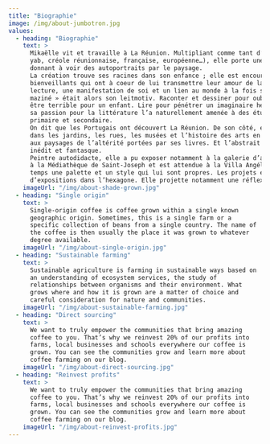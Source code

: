 ```yaml
---
title: "Biographie"
image: /img/about-jumbotron.jpg
values:
  - heading: "Biographie"
    text: >
      Mikaëlle vit et travaille à La Réunion. Multipliant comme tant d’autres les chapeaux (mère, fille,
      yab, créole réunionnaise, française, européenne…), elle porte une histoire ainsi « tressée »,
      donnant à voir des autoportraits par le paysage.
      La création trouve ses racines dans son enfance ; elle est encouragée par des grands-parents
      bienveillants qui ont à coeur de lui transmettre leur amour de la nature. Le dessin devient, avec la
      lecture, une manifestation de soi et un lien au monde à la fois silencieux et expressif. « Atand ma
      maziné » était alors son leitmotiv. Raconter et dessiner pour oublier que parfois le monde peut
      être terrible pour un enfant. Lire pour pénétrer un imaginaire hétéroclite et fantastique. Et puisque lire revient à lier et à transmettre,
      sa passion pour la littérature l’a naturellement amenée à des études de Lettres Modernes, puis à une carrière dans l’enseignement
      primaire et secondaire.
      On dit que les Portugais ont découvert La Réunion. De son côté, elle a, bien plus tard, découvert le Portugal et l’Espagne, plongé
      dans les jardins, les rues, les musées et l’histoire des arts en un cheminement bleu pavé d’azulejos, elle a relié la réalité aux images,
      aux paysages de l’altérité portées par ses livres. Et l’abstrait est devenu la fenêtre ouverte sur l’imaginaire, un espace de liberté
      inédit et fantasque.
      Peintre autodidacte, elle a pu exposer notamment à la galerie d’art La Gare à St Pierre, à la villa Zendémik 5*, à Sainte Suzanne ou
      à la Médiathèque de Saint-Joseph et est attendue à la Villa Angélique**** au mois de juillet. Elle a fait le choix d’élaborer avec le
      temps une palette et un style qui lui sont propres. Les projets émergent, notamment celui et de collaborations artistiques et
      d’expositions dans l’hexagone. Elle projette notamment une réflexion sur notre rapport au temps et la consommation de masse.
    imageUrl: "/img/about-shade-grown.jpg"
  - heading: "Single origin"
    text: >
      Single-origin coffee is coffee grown within a single known
      geographic origin. Sometimes, this is a single farm or a
      specific collection of beans from a single country. The name of
      the coffee is then usually the place it was grown to whatever
      degree available.
    imageUrl: "/img/about-single-origin.jpg"
  - heading: "Sustainable farming"
    text: >
      Sustainable agriculture is farming in sustainable ways based on
      an understanding of ecosystem services, the study of
      relationships between organisms and their environment. What
      grows where and how it is grown are a matter of choice and
      careful consideration for nature and communities.
    imageUrl: "/img/about-sustainable-farming.jpg"
  - heading: "Direct sourcing"
    text: >
      We want to truly empower the communities that bring amazing
      coffee to you. That’s why we reinvest 20% of our profits into
      farms, local businesses and schools everywhere our coffee is
      grown. You can see the communities grow and learn more about
      coffee farming on our blog.
    imageUrl: "/img/about-direct-sourcing.jpg"
  - heading: "Reinvest profits"
    text: >
      We want to truly empower the communities that bring amazing
      coffee to you. That’s why we reinvest 20% of our profits into
      farms, local businesses and schools everywhere our coffee is
      grown. You can see the communities grow and learn more about
      coffee farming on our blog.
    imageUrl: "/img/about-reinvest-profits.jpg"
---
```

